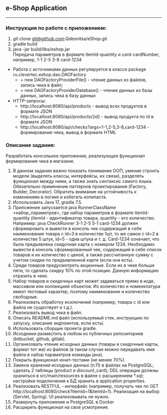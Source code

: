## e-Shop Application
***
### Инструкция по работе с приложением:

1. git clone git@github.com:Qdesnitsa/eShop.git
2. gradle build
3. java -jar build/libs/eshop.jar <br>
Передача параметров в формате itemId-quantity и card-cardNumber, например, 1-1 2-5 3-8 card-1234  

 - Работа с источниками данных регулируется в классе package ru.clevertec.eshop.dao.DAOFactory
    - = new DAOFactoryProviderFile() - чтение данных из файлов, запись чека в файл; 
    - = new DAOFactoryProviderDatabase() - чтение данных из базы данных, запись чека в базу данных
 - HTTP-запросы:
    - http://localhost:8080/api/products - вывод всех продуктов в формате JSON
    - http://localhost:8080/api/products/{id} - вывод продукта по id в формате JSON
    - http://localhost:8080/api/checks?args=1-1,2-5,3-8,card-1234 - формирование чека, вывод в формате HTML

### Описание задания:
Разработать консольное приложение, реализующее функционал формирования
чека в магазине.
1. В данном задании важно показать понимание ООП, умение строить модели
   (выделять классы, интерфейсы, их связи), разделять функционал между ними, а
   также знать синтаксис самого языка. Обязательно применение паттернов
   проектирования (Factory, Builder, Decorator). Обратить внимание на устойчивость
   к изменениям в логике и избегать копипаста.
2. Использовать Java 17, gradle 7.5.
3. Приложение запускается java RunnerClassName <набор_параметров>, где набор
   параметров в формате itemId-quantity (itemId - идентификатор товара, quantity -
   его количество.
   Например: java CheckRunner 3-1 2-5 5-1 card-1234 должен сформировать и
   вывести в консоль чек содержащий в себе наименование товара с id=3 в
   количестве 1шт, то же самое с id=2 в количестве 5 штук, id=5 - одна штука и т. д.
   Card-1234 означает, что была предъявлена скидочная карта с номером 1234.
   Необходимо вывести в консоль сформированный чек,
   содержащий в себе список товаров и их количество с ценой, а также
   рассчитанную сумму с учетом скидки по предъявленной карте (если она есть).
4. Среди товаров предусмотреть акционные. Если их в чеке больше пяти, то
   сделать скидку 10% по этой позиции. Данную информацию отразить в чеке.
5. Набор товаров и скидочных карт может задаваться прямо в коде, массивом или
   коллекцией объектов. Их количество и номенклатура имеет тестовый характер,
   поэтому наименование и количество свободные.
6. Реализовать обработку исключений (например, товара с id или файла не
   существует и т.д.).
7. Реализовать вывод чека в файл.
8. Описать README.md файл (используемый стек, инструкцию по запуску,
   описание эндпоинтов, если есть).
9. Использовать сборщик проекта gradle.
10. Исходники разместить в любом из публичных репозиториев (bitbucket, github,
    gitlab).
11. Организовать чтение исходных данных (товары и скидочные карты, формат тот
    же) из файлов (в таком случае можно передавать имя файла в набор
    параметров команды java).
12. Покрыть функционал юнит-тестами (не менее 70%).
13. Замена хранения исходных данных (п.11) в файлах на PostgreSQL; сделать 2
      таблицы (product и discount_card); DDL операции должны храниться в
      src/main/resources в файле с расширением *.sql; настройки подключения к БД
      хранить в application.properties.
14. Реализовать RESTFUL - интерфейс (например, получать чек по GET
    http://localhost:8080/check?itemId=1&itemId=1). Реализация на выбор (Servlet,
    Spring). UI реализовывать не нужно.
15. Развернуть приложение и PostgreSQL в Docker
16. Расширить функционал на свое усмотрение.